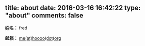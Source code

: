 title: about
date: 2016-03-16 16:42:22
type: "about"
comments: false
---


**姓名：** fred

**邮箱：** [me(at)hoooo(dot)org](mailto://me@hoooo.org)

